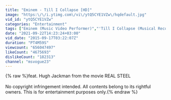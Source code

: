 ```yaml
---
title: "Eminem - Till I Collapse [HD]"
image: "https:\/\/i.ytimg.com\/vi\/ytQ5CYE1VZw\/hqdefault.jpg"
vid_id: "ytQ5CYE1VZw"
categories: "Entertainment"
tags: ["Eminem (Music Video Performer)","'Till I Collapse (Musical Recording)","Hardcore Hip Hop (Musical Genre)"]
date: "2021-09-22T14:23:24+03:00"
vid_date: "2015-09-17T03:22:07Z"
duration: "PT4M59S"
viewcount: "656047497"
likeCount: "4675693"
dislikeCount: "182313"
channel: "msvogue23"
---
```

{% raw %}feat. Hugh Jackman from the movie REAL STEEL<br /><br />No copyright infringement intended. All contents belong to its rightful owners. This is for entertainment purposes only.{% endraw %}
